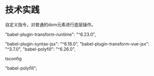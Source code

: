 # 技术实践

自定义指令，对普通的dom元素进行底层操作。

"babel-plugin-transform-runtime": "^6.23.0",

"babel-plugin-syntax-jsx": "^6.18.0",
"babel-plugin-transform-vue-jsx": "^3.7.0",
"babel-polyfill": "^6.26.0",

tsconfig

"babel-polyfill";